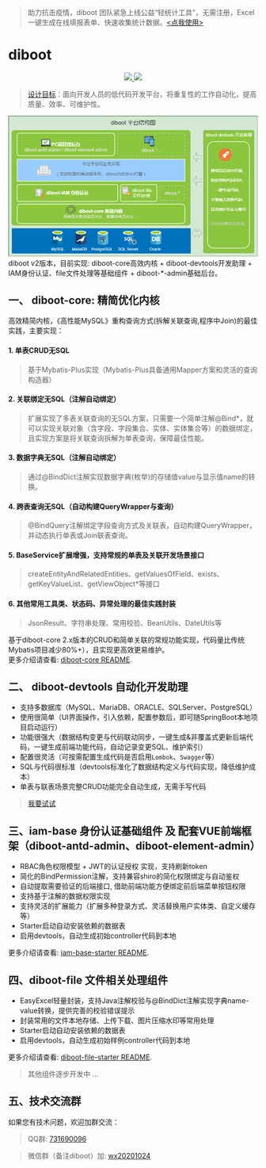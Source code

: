 > 助力抗击疫情，diboot 团队紧急上线公益“轻统计工具”，无需注册，Excel一键生成在线填报表单、快速收集统计数据。[<点我使用>](http://s.dibo.ltd/#/g "注解自动绑定多表关联")

# diboot
<p align="center">
    <a href="http://www.apache.org/licenses/LICENSE-2.0.html" target="_blank">
        <img src="https://img.shields.io/hexpm/l/plug.svg">
    </a>
    <a href="https://mvnrepository.com/artifact/com.diboot" target="_blank">
        <img src="https://img.shields.io/maven-central/v/com.diboot/diboot-core-spring-boot-starter">
    </a>
</p>

>  [设计目标](https://segmentfault.com/a/1190000020906742)：面向开发人员的低代码开发平台，将重复性的工作自动化，提高质量、效率、可维护性。

![diboot平台组成结构图](diboot-docs/.vuepress/public/structure.png)
diboot v2版本，目前实现: diboot-core高效内核 + diboot-devtools开发助理 + IAM身份认证、file文件处理等基础组件 + diboot-*-admin基础后台。

## 一、 diboot-core: 精简优化内核
高效精简内核，《高性能MySQL》重构查询方式(拆解关联查询,程序中Join)的最佳实践，主要实现：
#### 1. 单表CRUD无SQL
   > 基于Mybatis-Plus实现（Mybatis-Plus具备通用Mapper方案和灵活的查询构造器）
#### 2. 关联绑定无SQL（注解自动绑定）
   > 扩展实现了多表关联查询的无SQL方案，只需要一个简单注解@Bind*，就可以实现关联对象（含字段、字段集合、实体、实体集合等）的数据绑定，且实现方案是将关联查询拆解为单表查询，保障最佳性能。
#### 3. 数据字典无SQL（注解自动绑定）
   > 通过@BindDict注解实现数据字典(枚举)的存储值value与显示值name的转换。
#### 4. 跨表查询无SQL（自动构建QueryWrapper与查询）
   > @BindQuery注解绑定字段查询方式及关联表，自动构建QueryWrapper，并动态执行单表或Join联表查询。
#### 5. BaseService扩展增强，支持常规的单表及关联开发场景接口
   > createEntityAndRelatedEntities、getValuesOfField、exists、getKeyValueList、getViewObject*等接口
#### 6. 其他常用工具类、状态码、异常处理的最佳实践封装
   > JsonResult、字符串处理、常用校验、BeanUtils、DateUtils等
   
基于diboot-core 2.x版本的CRUD和简单关联的常规功能实现，代码量比传统Mybatis项目减少80%+），且实现更高效更易维护。   
更多介绍请查看: [diboot-core README](https://github.com/dibo-software/diboot-v2/tree/master/diboot-core "注解自动绑定多表关联"). 


## 二、 diboot-devtools 自动化开发助理

* 支持多数据库（MySQL、MariaDB、ORACLE、SQLServer、PostgreSQL）
* 使用很简单（UI界面操作，引入依赖，配置参数后，即可随SpringBoot本地项目启动运行）
* 功能很强大（数据结构变更与代码联动同步，一键生成&非覆盖式更新后端代码，一键生成前端功能代码，自动记录变更SQL、维护索引）
* 配置很灵活（可按需配置生成代码是否启用`Lombok`、`Swagger`等）
* SQL与代码很标准（devtools标准化了数据结构定义与代码实现，降低维护成本）
* 单表与联表场景完整CRUD功能完全自动生成，无需手写代码
> [我要试试](https://www.diboot.com/guide/diboot-devtools/%E4%BB%8B%E7%BB%8D.html)

## 三、iam-base 身份认证基础组件 及 配套VUE前端框架（diboot-antd-admin、diboot-element-admin）

* RBAC角色权限模型 + JWT的认证授权 实现，支持刷新token
* 简化的BindPermission注解，支持兼容shiro的简化权限绑定与自动鉴权
* 自动提取需要验证的后端接口, 借助前端功能方便绑定前后端菜单按钮权限
* 支持基于注解的数据权限实现
* 支持灵活的扩展能力（扩展多种登录方式、灵活替换用户实体类、自定义缓存等）
* Starter启动自动安装依赖的数据表
* 启用devtools，自动生成初始controller代码到本地

更多介绍请查看: [iam-base-starter README](https://github.com/dibo-software/diboot-v2/tree/master/iam-base-starter "身份认证管理组件"). 

## 四、diboot-file 文件相关处理组件

* EasyExcel轻量封装，支持Java注解校验与@BindDict注解实现字典name-value转换，提供完善的校验错误提示
* 封装常用的文件本地存储、上传下载、图片压缩水印等常用处理
* Starter启动自动安装依赖的数据表
* 启用devtools，自动生成初始样例controller代码到本地

更多介绍请查看: [diboot-file-starter README](https://github.com/dibo-software/diboot-v2/tree/master/diboot-file-starter "文件组件"). 

> 其他组件逐步开发中 ...

## 五、技术交流群

如果您有技术问题，欢迎加群交流：

> QQ群: [731690096]() 

> 微信群（备注diboot）加: [wx20201024]()  
